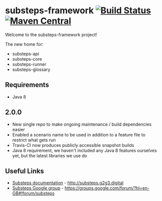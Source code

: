substeps-framework [![Build Status](https://travis-ci.org/G2G3Digital/substeps-framework.svg)](https://travis-ci.org/G2G3Digital/substeps-framework)&nbsp;[![Maven Central](https://img.shields.io/maven-central/v/com.technophobia.substeps/substeps-framework/badge.png)](http://search.maven.org/#search%7Cga%7C1%7Cg%3Acom.technophobia.substeps)
===================

Welcome to the substeps-framework project!

The new home for:
 * substeps-api
 * substeps-core
 * substeps-runner
 * substeps-glossary

Requirements
------------
 * Java 8

2.0.0
-----
 * New single repo to make ongoing maintenance / build dependencies easier
 * Enabled a scenario name to be used in addition to a feature file to restrict what gets run
 * Travis-CI now produces publicly accessible snapshot builds
 * Java 8 requirement, we haven't included any Java 8 features ourselves yet, but the latest libraries we use do

Useful Links
------------
 * [Substeps documentation](http://substeps.g2g3.digital) - http://substeps.g2g3.digital
 * [Substeps Google group](https://groups.google.com/forum/?hl=en-GB#!forum/substeps) - https://groups.google.com/forum/?hl=en-GB#!forum/substeps
